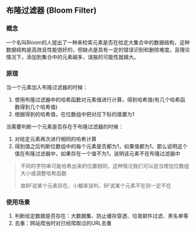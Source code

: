 ## 布隆过滤器 (Bloom Filter)

### 概念

一个名叫Bloom的人提出了一种来检索元素是否在给定大集合中的数据结构，这种数据结构是高效且性能很好的，但缺点是具有一定的错误识别和删除难度。且理论情况下，添加到集合中的元素越多，误报的可能性就越大。

### 原理

当一个元素加入布隆过滤器的时候：

1. 使用布隆过滤器中的哈希函数对元素值进行计算，得到哈希值(有几个哈希函数得到几个哈希值)
2. 根据得到的哈希值，在位数组中把对应下标的值置为1

当需要判断一个元素是否存在于布隆过滤器的时候：

1. 对给定元素再次进行相同的哈希计算
2. 得到值之后判断位数组中的每个元素是否都为1，如果值都为1，那么说明这个值在布隆过滤器中，如果存在一个值不为1，说明该元素不在布隆过滤器中

> 不同的字符串可能哈希出来的位置相同，这种情况我们可以适当增加位数组大小或调整哈希函数
>
> 故BF说某个元素存在，小概率误判，BF说某个元素不在则一定不在

### 使用场景

1. 判断给定数据是否存在：大数据集、防止缓存穿透、垃圾邮件过滤、黑名单等
2. 去重：网站爬虫时对已经爬取过的URL去重